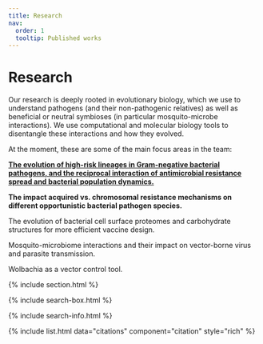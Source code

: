 ```yaml
---
title: Research
nav:
  order: 1
  tooltip: Published works
---
```


# <i class="fas fa-microscope"></i>Research

Our research is deeply rooted in evolutionary biology, which we use to understand pathogens (and their non-pathogenic relatives) as well as beneficial or neutral symbioses (in particular mosquito-microbe interactions). We use computational and molecular biology tools to disentangle these interactions and how they evolved. 

At the moment, these are some of the main focus areas in the team:

**[The evolution of high-risk lineages in Gram-negative bacterial pathogens, and the reciprocal interaction of antimicrobial resistance spread and bacterial population dynamics.](AMR_website)**

**The impact acquired vs. chromosomal resistance mechanisms on different opportunistic bacterial pathogen species.**

The evolution of bacterial cell surface proteomes and carbohydrate structures for more efficient vaccine design.

Mosquito-microbiome interactions and their impact on vector-borne virus and parasite transmission.

Wolbachia as a vector control tool.

{% include section.html %}

{% include search-box.html %}

{% include search-info.html %}

{% include list.html data="citations" component="citation" style="rich" %}
